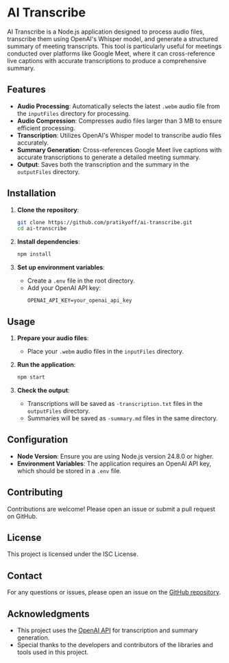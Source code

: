 # AI Transcribe

AI Transcribe is a Node.js application designed to process audio files, transcribe them using OpenAI's Whisper model, and generate a structured summary of meeting transcripts. This tool is particularly useful for meetings conducted over platforms like Google Meet, where it can cross-reference live captions with accurate transcriptions to produce a comprehensive summary.

## Features

- **Audio Processing**: Automatically selects the latest `.webm` audio file from the `inputFiles` directory for processing.
- **Audio Compression**: Compresses audio files larger than 3 MB to ensure efficient processing.
- **Transcription**: Utilizes OpenAI's Whisper model to transcribe audio files accurately.
- **Summary Generation**: Cross-references Google Meet live captions with accurate transcriptions to generate a detailed meeting summary.
- **Output**: Saves both the transcription and the summary in the `outputFiles` directory.

## Installation

1. **Clone the repository**:
   ```bash
   git clone https://github.com/pratikyoff/ai-transcribe.git
   cd ai-transcribe
   ```

2. **Install dependencies**:
   ```bash
   npm install
   ```

3. **Set up environment variables**:
   - Create a `.env` file in the root directory.
   - Add your OpenAI API key:
     ```
     OPENAI_API_KEY=your_openai_api_key
     ```

## Usage

1. **Prepare your audio files**:
   - Place your `.webm` audio files in the `inputFiles` directory.

2. **Run the application**:
   ```bash
   npm start
   ```

3. **Check the output**:
   - Transcriptions will be saved as `-transcription.txt` files in the `outputFiles` directory.
   - Summaries will be saved as `-summary.md` files in the same directory.

## Configuration

- **Node Version**: Ensure you are using Node.js version 24.8.0 or higher.
- **Environment Variables**: The application requires an OpenAI API key, which should be stored in a `.env` file.

## Contributing

Contributions are welcome! Please open an issue or submit a pull request on GitHub.

## License

This project is licensed under the ISC License.

## Contact

For any questions or issues, please open an issue on the [GitHub repository](https://github.com/pratikyoff/ai-transcribe/issues).

## Acknowledgments

- This project uses the [OpenAI API](https://openai.com/api/) for transcription and summary generation.
- Special thanks to the developers and contributors of the libraries and tools used in this project.
